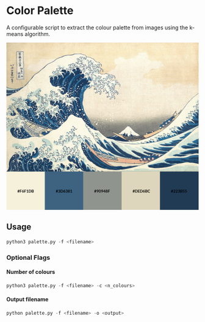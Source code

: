 # Color Palette
A configurable script to extract the colour palette from images using the k-means algorithm.

![image description](colours.png)

## Usage

```py
python3 palette.py -f <filename>
```

### Optional Flags

#### Number of colours

```py
python3 palette.py -f <filename> -c <n_colours>
```

#### Output filename

```py
python palette.py -f <filename> -o <output>
```

